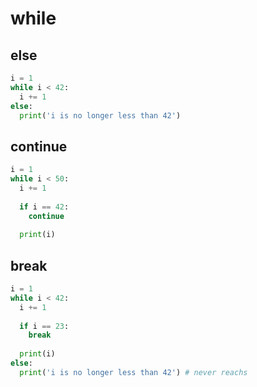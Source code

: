 # while

## else
```Python
i = 1
while i < 42:
  i += 1
else:
  print('i is no longer less than 42')
```

## continue
```Python
i = 1
while i < 50:
  i += 1
    
  if i == 42:
    continue
    
  print(i)
```

## break
```Python
i = 1
while i < 42:
  i += 1
  
  if i == 23:
    break
    
  print(i)
else:
  print('i is no longer less than 42') # never reachs
```